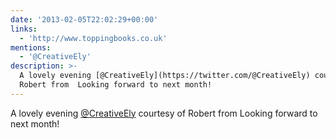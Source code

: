 ```yaml
---
date: '2013-02-05T22:02:29+00:00'
links:
  - 'http://www.toppingbooks.co.uk'
mentions:
  - '@CreativeEly'
description: >-
  A lovely evening [@CreativeEly](https://twitter.com/@CreativeEly) courtesy of
  Robert from  Looking forward to next month!
---
```

A lovely evening [@CreativeEly](https://twitter.com/@CreativeEly) courtesy of Robert from  Looking forward to next month!
